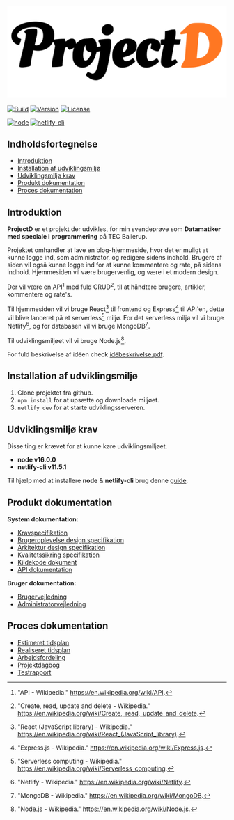 <div align="center">

![ProjectD](client/src/logo.svg)

</div>

[![Build](https://img.shields.io/netlify/eef90d0f-016a-4017-9e83-8ab4ffd8958f?style=for-the-badge&logo=netlify&logoColor=#00C7B7)](https://sunny-cassata-fd4c22.netlify.app/)
[![Version](https://img.shields.io/github/package-json/v/Hulle107/ProjectD?style=for-the-badge)](package.json)
[![License](https://img.shields.io/github/license/Hulle107/ProjectD?style=for-the-badge)](LICENSE)

[![node](https://img.shields.io/badge/node-%5E16.0.0-informational?style=flat-square)](https://nodejs.org/en/)
[![netlify-cli](https://img.shields.io/badge/netlify--cli-%5E11.5.1-informational?style=flat-square)](https://www.npmjs.com/package/netlify-cli)

## Indholdsfortegnelse

- [Introduktion](#introduktion)
- [Installation af udviklingsmiljø](#installation-af-udviklingsmiljø)
- [Udviklingsmiljø krav](#udviklingsmiljø-krav)
- [Produkt dokumentation](#produkt-dokumentation)
- [Proces dokumentation](#proces-dokumentation)

## Introduktion

**ProjectD** er et projekt der udvikles, for min svendeprøve som **Datamatiker med speciale i programmering** på TEC Ballerup.

Projektet omhandler at lave en blog-hjemmeside, hvor det er muligt at kunne logge ind, som administrator, og redigere sidens indhold. Brugere af siden vil også kunne logge ind for at kunne kommentere og rate, på sidens indhold. Hjemmesiden vil være brugervenlig, og være i et modern design.

Der vil være en API[^1] med fuld CRUD[^2], til at håndtere brugere, artikler, kommentere og rate's.

Til hjemmesiden vil vi bruge React[^3] til frontend og Express[^4] til API'en, dette vil blive lanceret på et serverless[^5] miljø. For det serverless miljø vil vi bruge Netlify[^6], og for databasen vil vi bruge MongoDB[^7].

Til udviklingsmiljøet vil vi bruge Node.js[^8].

[^1]: "API - Wikipedia." https://en.wikipedia.org/wiki/API.
[^2]: "Create, read, update and delete - Wikipedia." https://en.wikipedia.org/wiki/Create,_read,_update_and_delete.
[^3]: "React (JavaScript library) - Wikipedia." https://en.wikipedia.org/wiki/React_(JavaScript_library).
[^4]: "Express.js - Wikipedia." https://en.wikipedia.org/wiki/Express.js.
[^5]: "Serverless computing - Wikipedia." https://en.wikipedia.org/wiki/Serverless_computing.
[^6]: "Netlify - Wikipedia." https://en.wikipedia.org/wiki/Netlify.
[^7]: "MongoDB - Wikipedia." https://en.wikipedia.org/wiki/MongoDB.
[^8]: "Node.js - Wikipedia." https://en.wikipedia.org/wiki/Node.js.

For fuld beskrivelse af idéen check [idébeskrivelse.pdf]().

## Installation af udviklingsmiljø

1. Clone projektet fra github.
2. `npm install` for at upsætte og downloade miljøet.
3. `netlify dev` for at starte udviklingsserveren.

## Udviklingsmiljø krav

Disse ting er krævet for at kunne køre udviklingsmiljøet.

- **node v16.0.0**
- **netlify-cli v11.5.1**

Til hjælp med at installere **node** & **netlify-cli** brug denne [guide](https://docs.netlify.com/cli/get-started/).

## Produkt dokumentation

**System dokumentation:**

- [Kravspecifikation]()
- [Brugeroplevelse design specifikation]()
- [Arkitektur design specifikation]()
- [Kvalitetssikring specifikation]()
- [Kildekode dokument]()
- [API dokumentation]()

**Bruger dokumentation:**

- [Brugervejledning]()
- [Administratorvejledning]()

## Proces dokumentation

- [Estimeret tidsplan]()
- [Realiseret tidsplan]()
- [Arbejdsfordeling]()
- [Projektdagbog]()
- [Testrapport]()